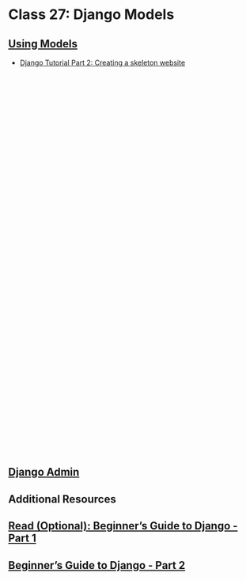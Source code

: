 # Class 27: Django Models

## [Using Models](https://developer.mozilla.org/en-US/docs/Learn/Server-side/Django/Models)
 - [Django Tutorial Part 2: Creating a skeleton website](https://developer.mozilla.org/en-US/docs/Learn/Server-side/Django/skeleton_website)






























<br><br><br><br><br><br><br><br><br><br><br><br><br><br><br><br><br><br><br><br><br><br><br><br><br><br><br><br><br><br><br><br><br><br><br><br><br><br><br><br><br><br><br><br><br>

## [Django Admin](https://developer.mozilla.org/en-US/docs/Learn/Server-side/Django/Admin_site)

## Additional Resources
## [Read (Optional): Beginner’s Guide to Django - Part 1](https://simpleisbetterthancomplex.com/series/2017/09/04/a-complete-beginners-guide-to-django-part-1.html)

## [Beginner’s Guide to Django - Part 2](https://simpleisbetterthancomplex.com/series/2017/09/11/a-complete-beginners-guide-to-django-part-2.html)